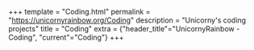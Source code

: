 +++
template = "Coding.html"
permalink = "https://unicornyrainbow.org/Coding"
description = "Unicorny's coding projects"
title = "Coding"
extra = {"header_title"="UnicornyRainbow - Coding", "current"="Coding"}
+++